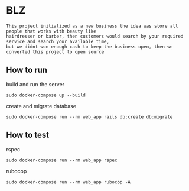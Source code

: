 # BLZ

```
This project initialized as a new business the idea was store all people that works with beauty like
hairdresser or barber, then customers would search by your required service and search your available time,
but we didnt won enough cash to keep the business open, then we converted this project to open source
```

## How to run

build and run the server

```
sudo docker-compose up --build
```

create and migrate database

```
sudo docker-compose run --rm web_app rails db:create db:migrate
```

## How to test

rspec

```
sudo docker-compose run --rm web_app rspec
```

rubocop

```
sudo docker-compose run --rm web_app rubocop -A
```
